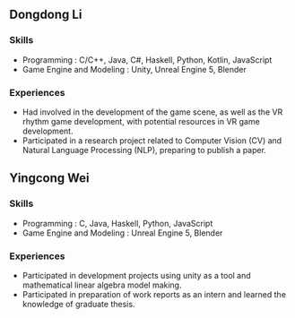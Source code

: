 ## Dongdong Li

### Skills
- Programming : C/C++, Java, C#, Haskell, Python, Kotlin, JavaScript
- Game Engine and Modeling : Unity, Unreal Engine 5, Blender

### Experiences
- Had involved in the development of the game scene, as well as the VR rhythm game development, with potential resources in VR game development.
- Participated in a research project related to Computer Vision (CV) and Natural Language Processing (NLP), preparing to publish a paper.


## Yingcong Wei

### Skills
- Programming : C, Java, Haskell, Python, JavaScript
- Game Engine and Modeling : Unreal Engine 5, Blender

### Experiences
- Participated in development projects using unity as a tool and mathematical linear algebra model making.
- Participated in preparation of work reports as an intern and learned the knowledge of graduate thesis.
